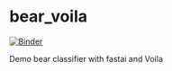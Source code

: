 # bear_voila

[![Binder](https://mybinder.org/badge_logo.svg)](https://mybinder.org/v2/gh/mike-moore/bear_voila/master?filepath=%2Fvoila%2Frender%2Fbear_classifier.ipynb)

Demo bear classifier with fastai and Voila
